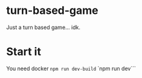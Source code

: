# turn-based-game

Just a turn based game... idk.

# Start it

You need docker
```npm run dev-build```
`npm run dev```
